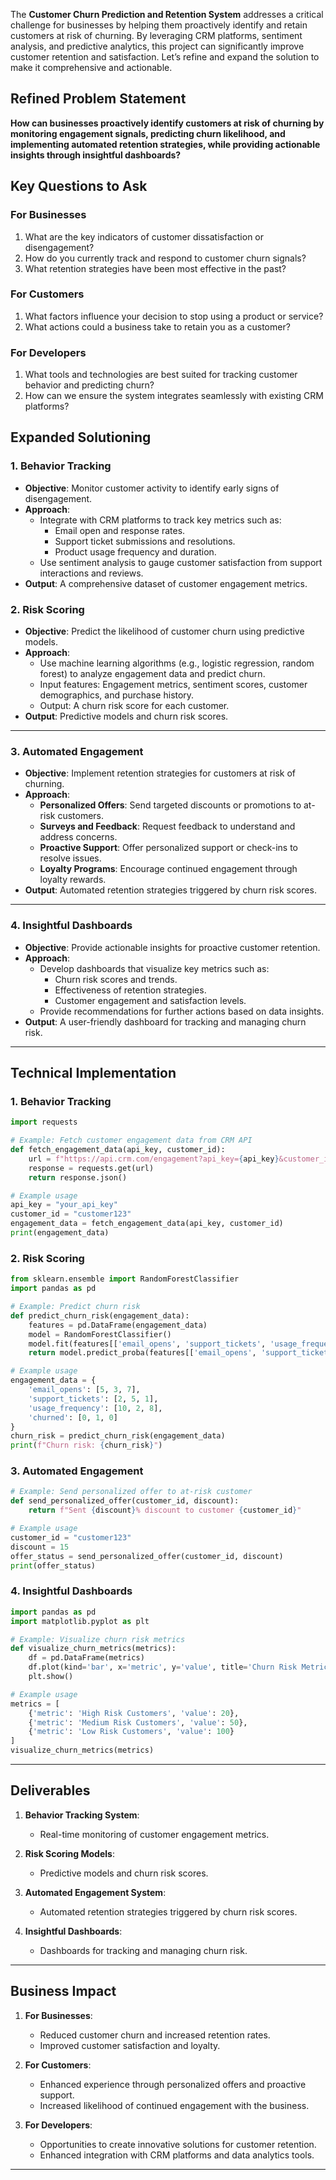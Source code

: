 The **Customer Churn Prediction and Retention System** addresses a critical challenge for businesses by helping them proactively identify and retain customers at risk of churning. By leveraging CRM platforms, sentiment analysis, and predictive analytics, this project can significantly improve customer retention and satisfaction. Let’s refine and expand the solution to make it comprehensive and actionable.

## **Refined Problem Statement**

**How can businesses proactively identify customers at risk of churning by monitoring engagement signals, predicting churn likelihood, and implementing automated retention strategies, while providing actionable insights through insightful dashboards?**


## **Key Questions to Ask**

### **For Businesses**
1. What are the key indicators of customer dissatisfaction or disengagement?
2. How do you currently track and respond to customer churn signals?
3. What retention strategies have been most effective in the past?

### **For Customers**
1. What factors influence your decision to stop using a product or service?
2. What actions could a business take to retain you as a customer?

### **For Developers**
1. What tools and technologies are best suited for tracking customer behavior and predicting churn?
2. How can we ensure the system integrates seamlessly with existing CRM platforms?

## **Expanded Solutioning**

### **1. Behavior Tracking**
   - **Objective**: Monitor customer activity to identify early signs of disengagement.
   - **Approach**:
     - Integrate with CRM platforms to track key metrics such as:
       - Email open and response rates.
       - Support ticket submissions and resolutions.
       - Product usage frequency and duration.
     - Use sentiment analysis to gauge customer satisfaction from support interactions and reviews.
   - **Output**: A comprehensive dataset of customer engagement metrics.


### **2. Risk Scoring**
   - **Objective**: Predict the likelihood of customer churn using predictive models.
   - **Approach**:
     - Use machine learning algorithms (e.g., logistic regression, random forest) to analyze engagement data and predict churn.
     - Input features: Engagement metrics, sentiment scores, customer demographics, and purchase history.
     - Output: A churn risk score for each customer.
   - **Output**: Predictive models and churn risk scores.

---

### **3. Automated Engagement**
   - **Objective**: Implement retention strategies for customers at risk of churning.
   - **Approach**:
     - **Personalized Offers**: Send targeted discounts or promotions to at-risk customers.
     - **Surveys and Feedback**: Request feedback to understand and address concerns.
     - **Proactive Support**: Offer personalized support or check-ins to resolve issues.
     - **Loyalty Programs**: Encourage continued engagement through loyalty rewards.
   - **Output**: Automated retention strategies triggered by churn risk scores.

---

### **4. Insightful Dashboards**
   - **Objective**: Provide actionable insights for proactive customer retention.
   - **Approach**:
     - Develop dashboards that visualize key metrics such as:
       - Churn risk scores and trends.
       - Effectiveness of retention strategies.
       - Customer engagement and satisfaction levels.
     - Provide recommendations for further actions based on data insights.
   - **Output**: A user-friendly dashboard for tracking and managing churn risk.

---

## **Technical Implementation**

### **1. Behavior Tracking**
```python
import requests

# Example: Fetch customer engagement data from CRM API
def fetch_engagement_data(api_key, customer_id):
    url = f"https://api.crm.com/engagement?api_key={api_key}&customer_id={customer_id}"
    response = requests.get(url)
    return response.json()

# Example usage
api_key = "your_api_key"
customer_id = "customer123"
engagement_data = fetch_engagement_data(api_key, customer_id)
print(engagement_data)
```

### **2. Risk Scoring**
```python
from sklearn.ensemble import RandomForestClassifier
import pandas as pd

# Example: Predict churn risk
def predict_churn_risk(engagement_data):
    features = pd.DataFrame(engagement_data)
    model = RandomForestClassifier()
    model.fit(features[['email_opens', 'support_tickets', 'usage_frequency']], features['churned'])
    return model.predict_proba(features[['email_opens', 'support_tickets', 'usage_frequency']])[:, 1]

# Example usage
engagement_data = {
    'email_opens': [5, 3, 7],
    'support_tickets': [2, 5, 1],
    'usage_frequency': [10, 2, 8],
    'churned': [0, 1, 0]
}
churn_risk = predict_churn_risk(engagement_data)
print(f"Churn risk: {churn_risk}")
```

### **3. Automated Engagement**
```python
# Example: Send personalized offer to at-risk customer
def send_personalized_offer(customer_id, discount):
    return f"Sent {discount}% discount to customer {customer_id}"

# Example usage
customer_id = "customer123"
discount = 15
offer_status = send_personalized_offer(customer_id, discount)
print(offer_status)
```

### **4. Insightful Dashboards**
```python
import pandas as pd
import matplotlib.pyplot as plt

# Example: Visualize churn risk metrics
def visualize_churn_metrics(metrics):
    df = pd.DataFrame(metrics)
    df.plot(kind='bar', x='metric', y='value', title='Churn Risk Metrics')
    plt.show()

# Example usage
metrics = [
    {'metric': 'High Risk Customers', 'value': 20},
    {'metric': 'Medium Risk Customers', 'value': 50},
    {'metric': 'Low Risk Customers', 'value': 100}
]
visualize_churn_metrics(metrics)
```

---

## **Deliverables**

1. **Behavior Tracking System**:
   - Real-time monitoring of customer engagement metrics.

2. **Risk Scoring Models**:
   - Predictive models and churn risk scores.

3. **Automated Engagement System**:
   - Automated retention strategies triggered by churn risk scores.

4. **Insightful Dashboards**:
   - Dashboards for tracking and managing churn risk.

---

## **Business Impact**

1. **For Businesses**:
   - Reduced customer churn and increased retention rates.
   - Improved customer satisfaction and loyalty.

2. **For Customers**:
   - Enhanced experience through personalized offers and proactive support.
   - Increased likelihood of continued engagement with the business.

3. **For Developers**:
   - Opportunities to create innovative solutions for customer retention.
   - Enhanced integration with CRM platforms and data analytics tools.

---
